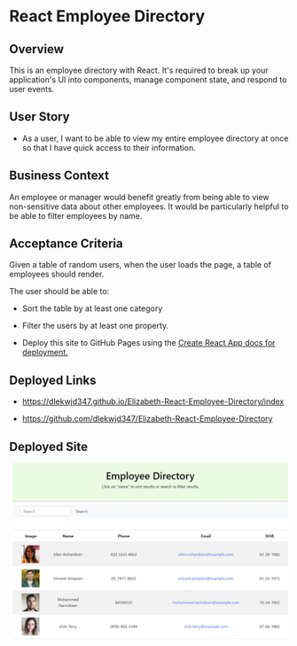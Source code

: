 # React Employee Directory

## Overview

This is an employee directory with React. It's required to break up your application's UI into components, manage component state, and respond to user events.

## User Story

* As a user, I want to be able to view my entire employee directory at once so that I have quick access to their information.

## Business Context

An employee or manager would benefit greatly from being able to view non-sensitive data about other employees. It would be particularly helpful to be able to filter employees by name.

## Acceptance Criteria

Given a table of random users, when the user loads the page, a table of employees should render. 

The user should be able to:

  * Sort the table by at least one category

  * Filter the users by at least one property.



* Deploy this site to GitHub Pages using the [Create React App docs for deployment.](https://create-react-app.dev/docs/deployment/#github-pages)


## Deployed Links

* https://dlekwjd347.github.io/Elizabeth-React-Employee-Directory/index 

* https://github.com/dlekwjd347/Elizabeth-React-Employee-Directory

## Deployed Site

![Employee Directory](https://github.com/dlekwjd347/Elizabeth-React-Employee-Directory/blob/main/assets/screenshot.JPG)
